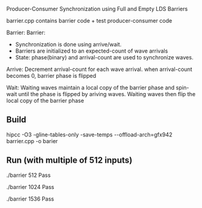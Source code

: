 Producer-Consumer Synchronization using Full and Empty LDS Barriers

barrier.cpp contains barrier code + test producer-consumer code

Barrier:
 Barrier:
 - Synchronization is done using arrive/wait.
 - Barriers are initialized to an expected-count of wave arrivals
 - State: phase(binary) and arrival-count are used to synchronize waves.

 Arrive: Decrement arrival-count for each wave arrival.
         when arrival-count becomes 0, barrier phase is flipped
         
 Wait:   Waiting waves maintain a local copy of the barrier phase and
         spin-wait until the phase is flipped by ariving waves.
         Waiting waves then flip the local copy of the barrier phase

Build
-----

hipcc -O3 -gline-tables-only -save-temps --offload-arch=gfx942 barrier.cpp -o barier

Run (with multiple of 512 inputs)
-----------
./barrier 512
Pass

./barrier 1024
Pass

./barrier 1536
Pass
